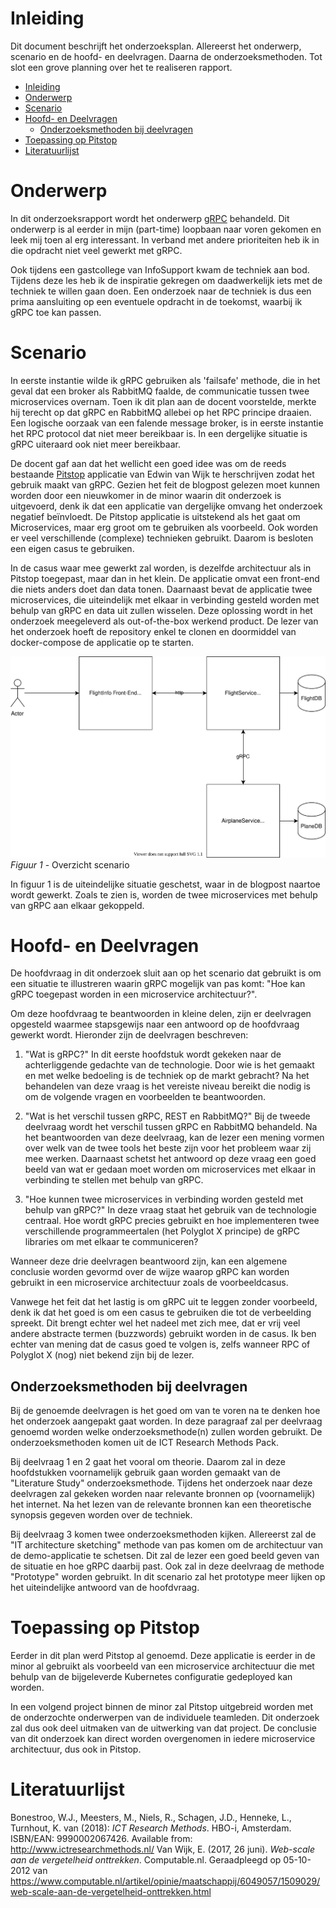 # Inleiding

Dit document beschrijft het onderzoeksplan. Allereerst het onderwerp, scenario en de hoofd- en deelvragen. Daarna de onderzoeksmethoden. Tot slot een grove planning over het te realiseren rapport.

- [Inleiding](#inleiding)
- [Onderwerp](#onderwerp)
- [Scenario](#scenario)
- [Hoofd- en Deelvragen](#hoofd--en-deelvragen)
  - [Onderzoeksmethoden bij deelvragen](#onderzoeksmethoden-bij-deelvragen)
- [Toepassing op Pitstop](#toepassing-op-pitstop)
- [Literatuurlijst](#literatuurlijst)

# Onderwerp

In dit onderzoeksrapport wordt het onderwerp [gRPC](https://grpc.io) behandeld. Dit onderwerp is al eerder in mijn (part-time) loopbaan naar voren gekomen en leek mij toen al erg interessant. In verband met andere prioriteiten heb ik in die opdracht niet veel gewerkt met gRPC.

Ook tijdens een gastcollege van InfoSupport kwam de techniek aan bod. Tijdens deze les heb ik de inspiratie gekregen om daadwerkelijk iets met de techniek te willen gaan doen. Een onderzoek naar de techniek is dus een prima aansluiting op een eventuele opdracht in de toekomst, waarbij ik gRPC toe kan passen.

# Scenario

In eerste instantie wilde ik gRPC gebruiken als 'failsafe' methode, die in het geval dat een broker als RabbitMQ faalde, de communicatie tussen twee microservices overnam. 
Toen ik dit plan aan de docent voorstelde, merkte hij terecht op dat gRPC en RabbitMQ allebei op het RPC principe draaien. Een logische oorzaak van een falende message broker, is in eerste instantie het RPC protocol dat niet meer bereikbaar is. In een dergelijke situatie is gRPC uiteraard ook niet meer bereikbaar.

De docent gaf aan dat het wellicht een goed idee was om de reeds bestaande [Pitstop](https://github.com/EdwinVW/pitstop/tree/master/src) applicatie van Edwin van Wijk te herschrijven zodat het gebruik maakt van gRPC. Gezien het feit de blogpost gelezen moet kunnen worden door een nieuwkomer in de minor waarin dit onderzoek is uitgevoerd, denk ik dat een applicatie van dergelijke omvang het onderzoek negatief beïnvloedt. De Pitstop applicatie is uitstekend als het gaat om Microservices, maar erg groot om te gebruiken als voorbeeld. Ook worden er veel verschillende (complexe) technieken gebruikt. Daarom is besloten een eigen casus te gebruiken.

In de casus waar mee gewerkt zal worden, is dezelfde architectuur als in Pitstop toegepast, maar dan in het klein. De applicatie omvat een front-end die niets anders doet dan data tonen. Daarnaast bevat de applicatie twee microservices, die uiteindelijk met elkaar in verbinding gesteld worden met behulp van gRPC en data uit zullen wisselen.
Deze oplossing wordt in het onderzoek meegeleverd als out-of-the-box werkend product. De lezer van het onderzoek hoeft de repository enkel te clonen en doormiddel van docker-compose de applicatie op te starten. 

![Figuur 1](./assets/GRPC-gRPC%20Scenario.svg)
*Figuur 1* - Overzicht scenario

In figuur 1 is de uiteindelijke situatie geschetst, waar in de blogpost naartoe wordt gewerkt. Zoals te zien is, worden de twee microservices met behulp van gRPC aan elkaar gekoppeld.

# Hoofd- en Deelvragen

De hoofdvraag in dit onderzoek sluit aan op het scenario dat gebruikt is om een situatie te illustreren waarin gRPC mogelijk van pas komt: "Hoe kan gRPC toegepast worden in een microservice architectuur?".

Om deze hoofdvraag te beantwoorden in kleine delen, zijn er deelvragen opgesteld waarmee stapsgewijs naar een antwoord op de hoofdvraag gewerkt wordt. Hieronder zijn de deelvragen beschreven:

1. "Wat is gRPC?"
In dit eerste hoofdstuk wordt gekeken naar de achterliggende gedachte van de technologie. Door wie is het gemaakt en met welke bedoeling is de techniek op de markt gebracht? Na het behandelen van deze vraag is het vereiste niveau bereikt die nodig is om de volgende vragen en voorbeelden te beantwoorden.

2. "Wat is het verschil tussen gRPC, REST en RabbitMQ?"
Bij de tweede deelvraag wordt het verschil tussen gRPC en RabbitMQ behandeld. Na het beantwoorden van deze deelvraag, kan de lezer een mening vormen over welk van de twee tools het beste zijn voor het probleem waar zij mee werken. Daarnaast schetst het antwoord op deze vraag een goed beeld van wat er gedaan moet worden om microservices met elkaar in verbinding te stellen met behulp van gRPC.

3. "Hoe kunnen twee microservices in verbinding worden gesteld met behulp van gRPC?"
In deze vraag staat het gebruik van de technologie centraal. Hoe wordt gRPC precies gebruikt en hoe implementeren twee verschillende programmeertalen (het Polyglot X principe) de gRPC libraries om met elkaar te communiceren?

Wanneer deze drie deelvragen beantwoord zijn, kan een algemene conclusie worden gevormd over de wijze waarop gRPC kan worden gebruikt in een microservice architectuur zoals de voorbeeldcasus.

Vanwege het feit dat het lastig is om gRPC uit te leggen zonder voorbeeld, denk ik dat het goed is om een casus te gebruiken die tot de verbeelding spreekt. Dit brengt echter wel het nadeel met zich mee, dat er vrij veel andere abstracte termen (buzzwords) gebruikt worden in de casus. Ik ben echter van mening dat de casus goed te volgen is, zelfs wanneer RPC of Polyglot X (nog) niet bekend zijn bij de lezer.

## Onderzoeksmethoden bij deelvragen

Bij de genoemde deelvragen is het goed om van te voren na te denken hoe het onderzoek aangepakt gaat worden. In deze paragraaf zal per deelvraag genoemd worden welke onderzoeksmethode(n) zullen worden gebruikt. De onderzoeksmethoden komen uit de ICT Research Methods Pack.

Bij deelvraag 1 en 2 gaat het vooral om theorie. Daarom zal in deze hoofdstukken voornamelijk gebruik gaan worden gemaakt van de "Literature Study" onderzoeksmethode. Tijdens het onderzoek naar deze deelvragen zal gekeken worden naar relevante bronnen op (voornamelijk) het internet. Na het lezen van de relevante bronnen kan een theoretische synopsis gegeven worden over de techniek.

Bij deelvraag 3 komen twee onderzoeksmethoden kijken. Allereerst zal de "IT architecture sketching" methode van pas komen om de architectuur van de demo-applicatie te schetsen. Dit zal de lezer een goed beeld geven van de situatie en hoe gRPC daarbij past. 
Ook zal in deze deelvraag de methode "Prototype" worden gebruikt. In dit scenario zal het prototype meer lijken op het uiteindelijke antwoord van de hoofdvraag.

# Toepassing op Pitstop

Eerder in dit plan werd Pitstop al genoemd. Deze applicatie is eerder in de minor al gebruikt als voorbeeld van een microservice architectuur die met behulp van de bijgeleverde Kubernetes configuratie gedeployed kan worden. 

In een volgend project binnen de minor zal Pitstop uitgebreid worden met de onderzochte onderwerpen van de individuele teamleden. Dit onderzoek zal dus ook deel uitmaken van de uitwerking van dat project. De conclusie van dit onderzoek kan direct worden overgenomen in iedere microservice architectuur, dus ook in Pitstop.

# Literatuurlijst

Bonestroo, W.J., Meesters, M., Niels, R., Schagen, J.D., Henneke, L., Turnhout, K. van (2018): *ICT Research Methods*. HBO-i, Amsterdam. ISBN/EAN: 9990002067426. Available from: http://www.ictresearchmethods.nl/
Van Wijk, E. (2017, 26 juni). *Web-scale aan de vergetelheid onttrekken*. Computable.nl. Geraadpleegd op 05-10-2012 van https://www.computable.nl/artikel/opinie/maatschappij/6049057/1509029/web-scale-aan-de-vergetelheid-onttrekken.html
